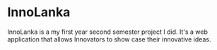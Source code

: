 # InnoLanka
InnoLanka is a my first year second semester project I did. It's a web application that allows Innovators to show case their innovative ideas. 
